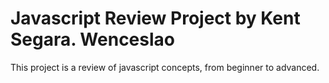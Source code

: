 # Javascript Review  Project by Kent Segara. Wenceslao
This project is a review  of javascript concepts, from beginner to advanced.